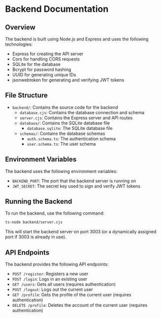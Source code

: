 # Backend Documentation

## Overview

The backend is built using Node.js and Express and uses the following technologies:

- Express for creating the API server
- Cors for handling CORS requests
- SQLite for the database
- Bcrypt for password hashing
- UUID for generating unique IDs
- jsonwebtoken for generating and verifying JWT tokens

## File Structure

- `backend/`: Contains the source code for the backend
  - `database.cjs`: Contains the database connection and schema
  - `server.cjs`: Contains the Express server and API routes
  - `database/`: Contains the SQLite database file
    - `database.sqlite`: The SQLite database file
  - `schemas/`: Contains the database schemas
    - `auth.schema.ts`: The authentication schema
    - `user.schema.ts`: The user schema

## Environment Variables

The backend uses the following environment variables:

- `BACKEND_PORT`: The port that the backend server is running on
- `JWT_SECRET`: The secret key used to sign and verify JWT tokens

## Running the Backend

To run the backend, use the following command:

```bash
ts-node backend/server.cjs
```

This will start the backend server on port 3003 (or a dynamically assigned port if 3003 is already in use).

## API Endpoints

The backend provides the following API endpoints:

- `POST /register`: Registers a new user
- `POST /login`: Logs in an existing user
- `GET /users`: Gets all users (requires authentication)
- `POST /logout`: Logs out the current user
- `GET /profile`: Gets the profile of the current user (requires authentication)
- `DELETE /profile`: Deletes the account of the current user (requires authentication)
